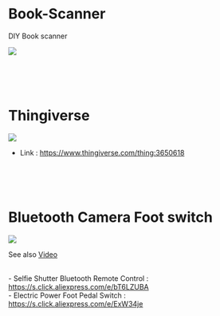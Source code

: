 # Book-Scanner
DIY Book scanner 
 
<img src="https://user-images.githubusercontent.com/50730409/58740377-161e2a00-844b-11e9-854d-bc4eecbf88b2.png">


<br><br><br>
<h1> Thingiverse </h1>
<img src="https://user-images.githubusercontent.com/50730409/58740389-2209ec00-844b-11e9-93a9-18dd1febbe5c.png">
 
* Link : https://www.thingiverse.com/thing:3650618 
 
<br><br><br>
<h1> Bluetooth Camera Foot switch </h1>
 
![](http://img.youtube.com/vi/T_g6hAn3ROM/0.jpg)

See also [Video](https://www.youtube.com/watch?v=T_g6hAn3ROM)

 <br> - Selfie Shutter Bluetooth Remote Control : https://s.click.aliexpress.com/e/bT6LZUBA
<br>- Electric Power Foot Pedal Switch : https://s.click.aliexpress.com/e/ExW34je
